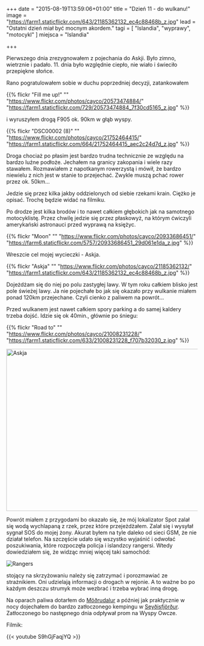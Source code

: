 +++
date = "2015-08-19T13:59:06+01:00"
title = "Dzień 11 - do wulkanu!"
image = "https://farm1.staticflickr.com/643/21185362132_ec4c88468b_z.jpg"
lead = "Ostatni dzień miał być mocnym akordem."
tagi = [ "Islandia", "wyprawy", "motocykl" ]
miejsca = "Islandia"

+++

Pierwszego dnia zrezygnowałem z pojechania do Askji. Było zimno, wietrznie i padało. 11. dnia było względnie ciepło, nie wiało i świeciło przepiękne słońce.

Rano pogratulowałem sobie w duchu poprzedniej decyzji, zatankowałem 

{{% flickr "Fill me up!"
           ""
           "https://www.flickr.com/photos/cayco/20573474884/"
           "https://farm1.staticflickr.com/729/20573474884_7f30cd5165_z.jpg" %}}

i wyruszyłem drogą F905 ok. 90km w głąb wyspy.

{{% flickr "DSC00002 (8)"
           ""
           "https://www.flickr.com/photos/cayco/21752464415/"
           "https://farm1.staticflickr.com/664/21752464415_aec2c24d7d_z.jpg" %}}

Droga chociaż po płasim jest bardzo trudna technicznie ze względu na bardzo luźne podłoże. Jechałem na granicy zakopania i wiele razy stawałem. Rozmawiałem z napotkanym rowerzystą i mówił, że bardzo niewielu z nich jest w stanie to przejechać. Zwykle muszą pchać rower przez ok. 50km...

Jedzie się przez kilka jakby oddzielonych od siebie rzekami krain. Ciężko je opisać. Trochę będzie widać na filmiku.

Po drodze jest kilka brodów i to nawet całkiem głębokich jak na samotnego motocyklistę. Przez chwilę jedzie się przez płaskowyż, na którym ćwiczyli amerykański astronauci przed wyprawą na księżyc.

{{% flickr "Moon"
           ""
           "https://www.flickr.com/photos/cayco/20933686451/"
           "https://farm6.staticflickr.com/5757/20933686451_29d061e1da_z.jpg" %}}

Wreszcie cel mojej wycieczki - Askja.

{{% flickr "Askja"
           ""
           "https://www.flickr.com/photos/cayco/21185362132/"
           "https://farm1.staticflickr.com/643/21185362132_ec4c88468b_z.jpg" %}}

Dojeżdżam się do niej po polu zastygłej lawy. W tym roku całkiem blisko jest pole świeżej lawy. Ja nie pojechałe bo jak się okazało przy wulkanie miałem ponad 120km przejechane. Czyli cienko z paliwem na powrót...

Przed wulkanem jest nawet całkiem spory parking a do samej kaldery trzeba dojść. Idzie się ok 40min., głównie po śniegu:

{{% flickr "Road to"
           ""
           "https://www.flickr.com/photos/cayco/21008231228/"
           "https://farm1.staticflickr.com/633/21008231228_f707b32030_z.jpg" %}}

<a data-flickr-embed="true"  href="https://www.flickr.com/photos/cayco/20814890270/in/album-72157657836529005/" title="Askja"><img src="https://farm6.staticflickr.com/5784/20814890270_e4eace5d59_z.jpg" width="640" height="427" alt="Askja"></a><script async src="//embedr.flickr.com/assets/client-code.js" charset="utf-8"></script>

Powrót miałem z przygodami bo okazało się, że mój lokalizator Spot zalał się wodą wychlapaną z rzek, przez które przejeżdżałem. Zalał się i wysyłał sygnał SOS do mojej żony. Akurat byłem na tyle daleko od sieci GSM, że nie działał telefon. Na szczęście udało się wszystko wyjaśnić i odwołać poszukiwania, które rozpoczęła policja i islandzcy rangersi. Wtedy dowiedziałem się, że widząc mniej więcej taki samochód:

![Rangers](/img/2015-12-20-8.jpg)

stojący na skrzyżowaniu należy się zatrzymać i porozmawiać ze strażnikiem. Oni udzielają informacji o drogach w rejonie. A to ważne bo po każdym deszczu strumyk może wezbrać i trzeba wybrać inną drogę.

Na oparach paliwa dotarłem do [Möðrudalur](https://en.wikipedia.org/wiki/Möðrudalur) a później jak praktycznie w nocy dojechałem do bardzo zatłoczonego kempingu w [Seyðisfjörður](https://pl.wikipedia.org/wiki/Seyðisfjörður). Zatłoczonego bo następnego dnia odpływał prom na Wyspy Owcze.

Filmik:

{{< youtube S9hGjFaqjYQ >}}

